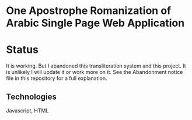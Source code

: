 # One Apostrophe Romanization of Arabic Single Page Web Application

# Status
It is working.
But I abandoned this transliteration system and this project. It is unlikely I will update it or work more on it. See the Abandonment notice file in this repository for a full explanation.

## Technologies
Javascript, HTML


